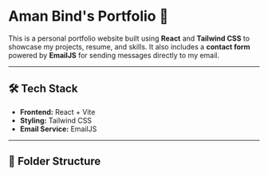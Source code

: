 # Aman Bind's Portfolio 🚀

This is a personal portfolio website built using **React** and **Tailwind CSS** to showcase my projects, resume, and skills. It also includes a **contact form** powered by **EmailJS** for sending messages directly to my email.

---

## 🛠️ Tech Stack

- **Frontend:** React + Vite
- **Styling:** Tailwind CSS
- **Email Service:** EmailJS

---

## 📂 Folder Structure

